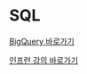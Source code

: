 # SQL

[BigQuery 바로가기](https://console.cloud.google.com/bigquery?project=bigquery1-435802&ws=!1m4!1m3!3m2!1sbigquery1-435802!2sbasic)

[인프런 강의 바로가기](https://www.inflearn.com/course/초보자를-위한-빅쿼리-sql-입문/dashboard)